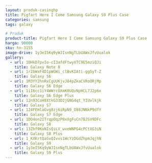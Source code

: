 ```yaml
---
layout: produk-casinghp
title: Pigfart Here I Come Samsung Galaxy S9 Plus Case
categories: samsung
tags: galaxy

# Produk
product-title: Pigfart Here I Come Samsung Galaxy S9 Plus Case
harga: 90000
sku: hn-3155
image-drive: 1y3eI5Kq9yWJIsnNgTLbUAWxJfvUualok
gallery:
  - url: 1DHkD7pvIo-cI3afdFtwyXTC9E5mziQJi
    title: Galaxy Note 8
  - url: 1r2bWxF4D1pWGWi_clBvKIAti-ggSyT-Z
    title: Galaxy S6
  - url: 1M3YY2hnRxCgUUKjvJ84pZkaCVRoORjMp
    title: Galaxy S6 Edge
  - url: 1iI6cc1iY4WWrcOXmK0UQvNpHCL7J2p6x
    title: Galaxy S6 Edge Plus
  - url: 12n93CoH8XtkG33D2jGNG4qt_YIUvlkjk
    title: Galaxy S7
  - url: 124FEHlaGvg8zj6iRpN9_O88JNNkP9dfY
    title: Galaxy S7 Edge
  - url: 1DO4on2ITrqpOqzP0xXgFuCn7BJSV9DFc
    title: Galaxy S8
  - url: 13Zhf9KoNIsQiLV_wveWNPG4cPCtXG3iN
    title: Galaxy S8 Plus
  - url: 1_KXKrtQaSvQIvvs1WcYzDGdZhpmJqjhN
    title: Galaxy S9
  - url: 1y3eI5Kq9yWJIsnNgTLbUAWxJfvUualok
    title: Galaxy S9 Plus
---
```

